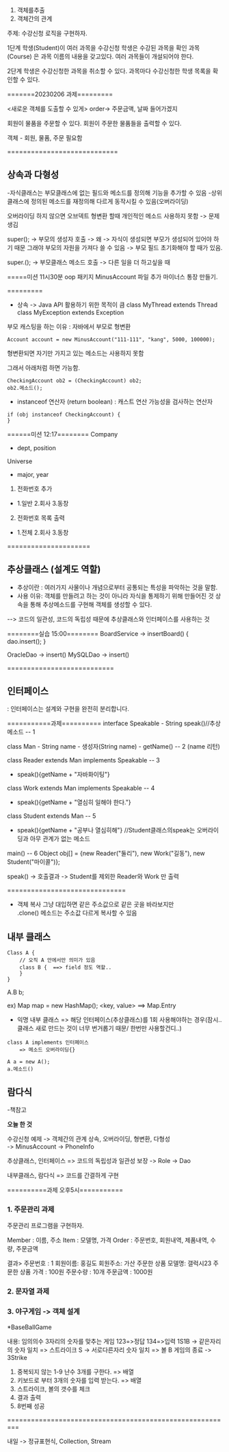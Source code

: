 1. 객체를추출
2. 객체간의 관계

주제: 수강신청 로직을 구현하자.

1단계
학생(Student)이 여러 과목을 수강신청
학생은 수강된 과목을 확인
과목(Course) 은 과목 이름의 내용을 갖고있다.
여러 과목들이 개설되어야 한다. 


2단계
학생은 수강신청한 과목을 취소할 수 있다.
과목마다 수강신청한 학생 목록을 확인할 수 있다.

=======20230206 과제=========

<새로운 객체를 도출할 수 있게>
order-> 주문금액, 날짜 들어가겠지

회원이 물품을 주문할 수 있다.
회원이 주문한 물품들을 출력할 수 있다.

객체 - 회원, 물품, 주문 필요함

============================

## 상속과 다형성

-자식클래스는 부모클래스에 없는 필드와 메소드를 정의해 기능을 추가할 수 있음
-상위클래스에 정의된 메소드를 재정의해 다르게 동작시킬 수 있음(오버라이딩)

오버라이딩 하지 않으면 오브덱트 형변환 할때 개인적인 메소드 사용하지 못함
-> 문제생김

super(); -> 부모의 생성자 호출 -> 왜 -> 자식이 생성되면 부모가 생성되어 있어야 하기 때문 그래야 부모의 자원을 가져다 쓸 수 있음 -> 부모 필드 초기화해야 할 때가 있음.

super.(); -> 부모클래스 메소드 호출 -> 다른 일을 더 하고싶을 때


=====미션 11시30분
oop 패키지 MinusAccount 파일 추가
마이너스 통장 만들기.

=========

* 상속
-> Java API 활용하기 위한 목적이 큼
class MyThread extends Thread
class MyException extends Exception

부모 캐스팅을 하는 이유 
: 자바에서 부모로 형변환 

```
Account account = new MinusAccount("111-111", "kang", 5000, 100000);
```

형변환되면 자기만 가지고 있는 메소드는 사용하지 못함

그래서 아래처럼 하면 가능함.

```
CheckingAccount ob2 = (CheckingAccount) ob2;
ob2.메소드();
```

- instanceof 연산자 (return boolean)
: 캐스트 연산 가능성을 검사하는 연산자

```
if (obj instanceof CheckingAccount) {
}
```

======미션 12:17========
Company
- dept, position

Universe
- major, year 

1. 전화번호 추가 
  - 1.일반  2.회사 3.동창

2. 전화번호 목록 출력
 -  1.전체 2.회사 3.동창
 
 
=====================

## 추상클래스 (**설계도 역할**)
- 추상이란 : 여러가지 사물이나 개념으로부터 공통되는 특성을 파악하는 것을 말함. 
- 사용 이유: 객체를 만들려고 하는 것이 아니라 자식을 통제하기 위해 만들어진 것
상속을 통해 추상메소드를 구현해 객체를 생성할 수 있다.

--> 코드의 일관성, 코드의 독립성 때문에 추상클래스와 인터페이스를 사용하는 것



========실습 15:00========
BoardService 
-> insertBoard() {
	dao.insert();
}

OracleDao -> insert()
MySQLDao -> insert()


===========================

## 인터페이스
: 인터페이스는 설계와 구현을 완전히 분리합니다. 
 

===========과제==========
interface Speakable  - String speak()//추상메소드 -- 1

class Man - String name - 생성자(String name) - getName() -- 2 (name 리턴)

class Reader extends Man implements Speakable -- 3
 - speak(){getName + "자바화이팅"}

class Work extends Man implements Speakable -- 4
 - speak(){getName + "열심히 일해야 한다."}

class Student extends Man -- 5
 - speak(){getName + "공부나 열심히해"} //Student클래스의speak는 오버라이딩과 아무 관계가 없는 메소드

main() -- 6
Object obj[] = {new Reader("둘리"), new Work("길동"), 
                           new Student("마이콜")};

speak() -> 호출결과 -> Student를 제외한 Reader와 Work 만 출력


==============================

* 객체 복사
그냥 대입하면 같은 주소값으로 같은 곳을 바라보지만  
.clone() 메소드는  주소값 다르게 복사할 수 있음




## 내부 클래스 

```
Class A {
	// 오직 A 안에서만 의미가 있음
	class B {  ==> field 정도 역할.. 
	}
}
```

A.B b;

ex) Map map = new HashMap();
<key, value> ==> Map.Entry


- 익명 내부 클래스 => 해당 인터페이스(추상클래스)를 1회 사용해야하는 경우(잠시..클래스 새로 만드는 것이 너무 번거롭기 때문/ 한번만 사용할건디..)


```
class A implements 인터페이스
	=> 메소드 오버라이딩{}
	
A a = new A();
a.메소드()
```

## 람다식
-책참고


**오늘 한 것**

수강신청 예제 -> 객체간의 관계
상속, 오버라이딩, 형변환, 다형성  
-> MinusAccount
-> PhoneInfo

추상클래스, 인터페이스 => 코드의 독립성과 일관성 보장
-> Role 
-> Dao 

내부클래스, 람다식 => 코드를 간결하게 구현


==========과제 오후5시===========

### 1. 주문관리 과제

주문관리 프로그램을 구현하자.

Member : 이름, 주소
Item : 모델명, 가격
Order : 주문번호, 회원내역, 제품내역, 수량, 주문금액

결과> 주문번호 : 1
         회원이름: 홍길도
         회원주소: 가산
         주문한 상품 모델명: 갤럭시23
         주문한 상품 가격 : 100원
         주문수량 : 10개
         주문금액 : 1000원
         
         
### 2. 문자열 과제
### 3. 야구게임 -> 객체 설계

*BaseBallGame

내용: 임의의수 3자리의 숫자를 맞추는 게임
123=>정답
134=>입력
1S1B
-> 같은자리의 숫자 일치 => 스트라이크 S
-> 서로다른자리 숫자 일치 => 볼 B
게임의 종료 -> 3Strike

1. 중복되지 않는 1-9 난수 3개를 구한다. => 배열
2. 키보드로 부터 3개의 숫자를 입력 받는다. => 배열
3. 스트라이크, 볼의 갯수를 체크
4. 결과 출력
5. 8번째 성공


=========================================================

내일 -> 정규표현식, Collection, Stream


